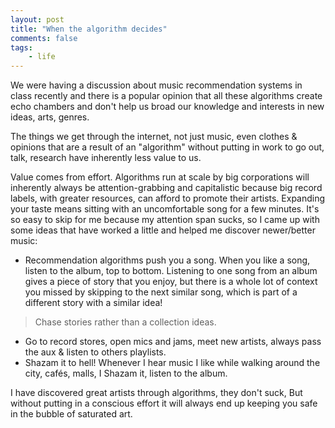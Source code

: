 ```yaml
---
layout: post
title: "When the algorithm decides"
comments: false
tags:
    - life
---
```


We were having a discussion about music recommendation systems in class recently and there is a popular opinion that all these algorithms create echo chambers and don't help us broad our knowledge and interests in new ideas, arts, genres.

The things we get through the internet, not just music, even clothes & opinions that are a result of an "algorithm" without putting in work to go out, talk, research have inherently less value to us. 

Value comes from effort. Algorithms run at scale by big corporations will inherently always be attention-grabbing and capitalistic because big record labels, with greater resources, can afford to promote their artists. Expanding your taste means sitting with an uncomfortable song for a few minutes. It's so easy to skip for me because my attention span sucks, so I came up with some ideas that have worked a little and helped me discover newer/better music:

- Recommendation algorithms push you a song. When you like a song, listen to the album, top to bottom. Listening to one song from an album gives a piece of story that you enjoy, but there is a whole lot of context you missed by skipping to the next similar song, which is part of a different story with a similar idea! 
> Chase stories rather than a collection ideas.
- Go to record stores, open mics and jams, meet new artists, always pass the aux & listen to others playlists.
- Shazam it to hell! Whenever I hear music I like while walking around the city, cafés, malls, I Shazam it, listen to the album.


I have discovered great artists through algorithms, they don't suck, But without putting in a conscious effort it will always end up keeping you safe in the bubble of saturated art.

